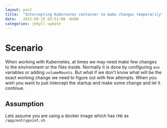```yaml
---
layout: post
title:  "Intercepting Kubernetes container to make changes temporarily"
date:   2021-09-25 03:51:00 -0400
categories: jekyll update
---
```


# Scenario

When working with Kubernetes, at times we may need make few changes to the environment or the files inside. Normally it is done by configuring `env` variables or adding `volumeMounts`. But what if we don't know what will be the exact working change we need to figure out with few attempts. When you wish you want to just intercept the startup and make some change and let it continue.

## Assumption
Lets assume you are using a docker image which has `CMD` as  `/app/entrypoint.sh` 





